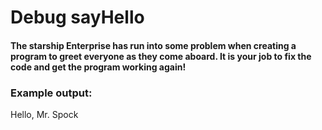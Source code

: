 # Debug sayHello

#### The starship Enterprise has run into some problem when creating a program to greet everyone as they come aboard. It is your job to fix the code and get the program working again!

### Example output:

Hello, Mr. Spock
